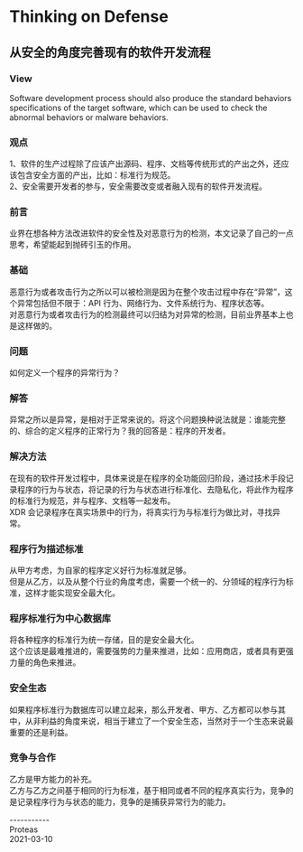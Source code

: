 # Thinking on Defense

## 从安全的角度完善现有的软件开发流程

### View
Software development process should also produce the standard behaviors specifications of the target software, which can be used to check the abnormal behaviors or malware behaviors.

### 观点
1、软件的生产过程除了应该产出源码、程序、文档等传统形式的产出之外，还应该包含安全方面的产出，比如：标准行为规范。</br>
2、安全需要开发者的参与，安全需要改变或者融入现有的软件开发流程。

### 前言
业界在想各种方法改进软件的安全性及对恶意行为的检测，本文记录了自己的一点思考，希望能起到抛砖引玉的作用。

### 基础
恶意行为或者攻击行为之所以可以被检测是因为在整个攻击过程中存在“异常”，这个异常包括但不限于：API 行为、网络行为、文件系统行为、程序状态等。</br>
对恶意行为或者攻击行为的检测最终可以归结为对异常的检测，目前业界基本上也是这样做的。

### 问题
如何定义一个程序的异常行为？

### 解答
异常之所以是异常，是相对于正常来说的。将这个问题换种说法就是：谁能完整的、综合的定义程序的正常行为？我的回答是：程序的开发者。

### 解决方法
在现有的软件开发过程中，具体来说是在程序的全功能回归阶段，通过技术手段记录程序的行为与状态，将记录的行为与状态进行标准化、去隐私化，将此作为程序的标准行为规范，并与程序、文档等一起发布。</br>
XDR 会记录程序在真实场景中的行为，将真实行为与标准行为做比对，寻找异常。

### 程序行为描述标准
从甲方考虑，为自家的程序定义好行为标准就足够。</br>
但是从乙方，以及从整个行业的角度考虑，需要一个统一的、分领域的程序行为标准，这样才能实现安全最大化。

### 程序标准行为中心数据库
将各种程序的标准行为统一存储，目的是安全最大化。</br>
这个应该是最难推进的，需要强势的力量来推进，比如：应用商店，或者具有更强力量的角色来推进。

### 安全生态
如果程序标准行为数据库可以建立起来，那么开发者、甲方、乙方都可以参与其中，从非利益的角度来说，相当于建立了一个安全生态，当然对于一个生态来说最重要的还是利益。

### 竞争与合作
乙方是甲方能力的补充。</br>
乙方与乙方之间基于相同的行为标准，基于相同或者不同的程序真实行为，竞争的是记录程序行为与状态的能力，竞争的是捕获异常行为的能力。

----------- </br>
Proteas </br>
2021-03-10 </br>
